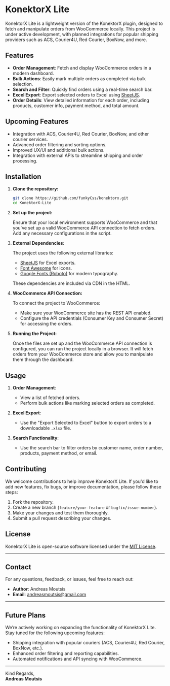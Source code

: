 # KonektorX Lite

KonektorX Lite is a lightweight version of the KonektorX plugin, designed to fetch and manipulate orders from WooCommerce locally. This project is under active development, with planned integrations for popular shipping providers such as ACS, Courier4U, Red Courier, BoxNow, and more.

## Features

- **Order Management**: Fetch and display WooCommerce orders in a modern dashboard.
- **Bulk Actions**: Easily mark multiple orders as completed via bulk selection.
- **Search and Filter**: Quickly find orders using a real-time search bar.
- **Excel Export**: Export selected orders to Excel using [SheetJS](https://sheetjs.com/).
- **Order Details**: View detailed information for each order, including products, customer info, payment method, and total amount.

## Upcoming Features

- Integration with ACS, Courier4U, Red Courier, BoxNow, and other courier services.
- Advanced order filtering and sorting options.
- Improved UX/UI and additional bulk actions.
- Integration with external APIs to streamline shipping and order processing.

## Installation

1. **Clone the repository:**

   ```bash
   git clone https://github.com/funkyCss/konektorx.git
   cd KonektorX-Lite
   ```

2. **Set up the project:**

   Ensure that your local environment supports WooCommerce and that you've set up a valid WooCommerce API connection to fetch orders. Add any necessary configurations in the script.

3. **External Dependencies:**

   The project uses the following external libraries:
   - [SheetJS](https://sheetjs.com/) for Excel exports.
   - [Font Awesome](https://fontawesome.com/) for icons.
   - [Google Fonts (Roboto)](https://fonts.google.com/specimen/Roboto) for modern typography.

   These dependencies are included via CDN in the HTML.

4. **WooCommerce API Connection:**

   To connect the project to WooCommerce:
   
   - Make sure your WooCommerce site has the REST API enabled.
   - Configure the API credentials (Consumer Key and Consumer Secret) for accessing the orders.

5. **Running the Project:**

   Once the files are set up and the WooCommerce API connection is configured, you can run the project locally in a browser. It will fetch orders from your WooCommerce store and allow you to manipulate them through the dashboard.

## Usage

1. **Order Management**:
   - View a list of fetched orders.
   - Perform bulk actions like marking selected orders as completed.

2. **Excel Export**:
   - Use the "Export Selected to Excel" button to export orders to a downloadable `.xlsx` file.
   
3. **Search Functionality**:
   - Use the search bar to filter orders by customer name, order number, products, payment method, or email.

## Contributing

We welcome contributions to help improve KonektorX Lite. If you'd like to add new features, fix bugs, or improve documentation, please follow these steps:

1. Fork the repository.
2. Create a new branch (`feature/your-feature` or `bugfix/issue-number`).
3. Make your changes and test them thoroughly.
4. Submit a pull request describing your changes.

## License

KonektorX Lite is open-source software licensed under the [MIT License](LICENSE).

---

## Contact

For any questions, feedback, or issues, feel free to reach out:

- **Author**: Andreas Moutsis
- **Email**: andreasmoutsis@gmail.com

---

## Future Plans

We’re actively working on expanding the functionality of KonektorX Lite. Stay tuned for the following upcoming features:
- Shipping integration with popular couriers (ACS, Courier4U, Red Courier, BoxNow, etc.).
- Enhanced order filtering and reporting capabilities.
- Automated notifications and API syncing with WooCommerce.

---

Kind Regards,  
**Andreas Moutsis**
